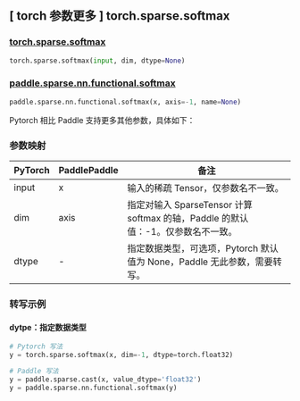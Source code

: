 ## [ torch 参数更多 ] torch.sparse.softmax

### [torch.sparse.softmax](https://pytorch.org/docs/stable/generated/torch.sparse.softmax.html#torch.sparse.softmax)

```python
torch.sparse.softmax(input, dim, dtype=None)
```

### [paddle.sparse.nn.functional.softmax](https://www.paddlepaddle.org.cn/documentation/docs/zh/develop/api/paddle/sparse/nn/functional/softmax_cn.html)

```python
paddle.sparse.nn.functional.softmax(x, axis=-1, name=None)
```

Pytorch 相比 Paddle 支持更多其他参数，具体如下：

### 参数映射

 |PyTorch  | PaddlePaddle |  备注       |
 |--------|  -------------| --------------------------------------------------------------------------------------|
 |input  |x       |  输入的稀疏 Tensor，仅参数名不一致。|
 |dim   |      axis|   指定对输入 SparseTensor 计算 softmax 的轴，Paddle 的默认值：-1。仅参数名不一致。|
 |dtype | -  | 指定数据类型，可选项，Pytorch 默认值为 None，Paddle 无此参数，需要转写。|
### 转写示例
#### dytpe：指定数据类型
```Python
# Pytorch 写法
y = torch.sparse.softmax(x, dim=-1, dtype=torch.float32)

# Paddle 写法
y = paddle.sparse.cast(x, value_dtype='float32')
y = paddle.sparse.nn.functional.softmax(y)
```
